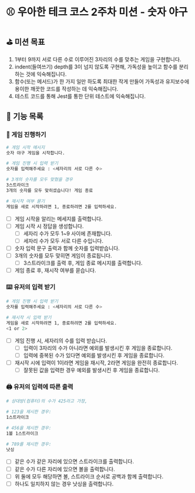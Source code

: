 # :baseball: 우아한 테크 코스 2주차 미션 - 숫자 야구

## :golf: 미션 목표

1. 1부터 9까지 서로 다른 수로 이루어진 3자리의 수를 맞추는 게임을 구현합니다.
2. indent(들여쓰기) depth를 3이 넘지 않도록 구현해, 가독성을 높이고 함수를 분리하는 것에 익숙해집니다.
3. 함수(또는 메서드)가 한 가지 일만 하도록 최대한 작게 만들어 가독성과 유지보수에 용이한 깨끗한 코드를 작성하는 데 익숙해집니다.
4. 테스트 코드를 통해 Jest를 통한 단위 테스트에 익숙해집니다.

## :rocket: 기능 목록

### :game_die: 게임 진행하기

```bash
# 게임 시작 메시지
숫자 야구 게임을 시작합니다.

# 게임 진행 시 입력 받기
숫자를 입력해주세요 : <세자리의 서로 다른 수>

# 3개의 숫자를 모두 맞혔을 경우
3스트라이크
3개의 숫자를 모두 맞히셨습니다! 게임 종료

# 재시작 여부 묻기
게임을 새로 시작하려면 1, 종료하려면 2를 입력하세요.
```

- [ ] 게임 시작을 알리는 메세지를 출력합니다.
- [ ] 게임 시작 시 정답을 생성합니다.
  - [ ] 세자리 수가 모두 1~9 사이에 존재합니다.
  - [ ] 세자리 수가 모두 서로 다른 수입니다.
- [ ] 숫자 입력 문구 출력과 함께 숫자를 입력받습니다.
- [ ] 3개의 숫자를 모두 맞히면 게임이 종료됩니다.
  - [ ] 3스트라이크를 출력 후, 게임 종료 메시지를 출력합니다.
- [ ] 게임 종료 후, 재시작 여부를 묻습니다.

### :keyboard: 유저의 입력 받기

```bash
# 게임 진행 시 입력 받기
숫자를 입력해주세요 : <세자리의 서로 다른 수>

# 재시작 시 입력 받기
게임을 새로 시작하려면 1, 종료하려면 2를 입력하세요.
<1 or 2>
```

- [ ] 게임 진행 시, 세자리의 수를 입력 받습니다.
  - [ ] 입력이 3자리의 수가 아니라면 예외를 발생시킨 후 게임을 종료합니다.
  - [ ] 입력에 중복된 수가 있다면 예외를 발생시킨 후 게임을 종료합니다.
- [ ] 재시작 시에 입력이 1이라면 게임을 재시작, 2라면 게임을 완전히 종료합니다.
  - [ ] 잘못된 값을 입력한 경우 예외를 발생시킨 후 게임을 종료합니다.

### :printer: 유저의 입력에 따른 출력

```bash
# 상대방(컴퓨터)의 수가 425라고 가정,

# 123을 제시한 경우:
1스트라이크

# 456을 제시한 경우:
1볼 1스트라이크

# 789를 제시한 경우:
낫싱
```

- [ ] 같은 수가 같은 자리에 있으면 스트라이크를 출력합니다.
- [ ] 같은 수가 다른 자리에 있으면 볼을 출력합니다.
- [ ] 위 둘에 모두 해당하면 볼, 스트라이크 순서로 공백과 함께 출력합니다.
- [ ] 하나도 일치하지 않는 경우 낫싱을 출력합니다.

